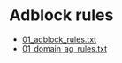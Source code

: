 # Adblock rules

* [01_adblock_rules.txt](https://github.com/kataoka271/adblock/raw/main/dist/01_adblock_rules.txt)
* [01_domain_ag_rules.txt](https://github.com/kataoka271/adblock/raw/main/dist/01_domain_ag_rules.txt)
